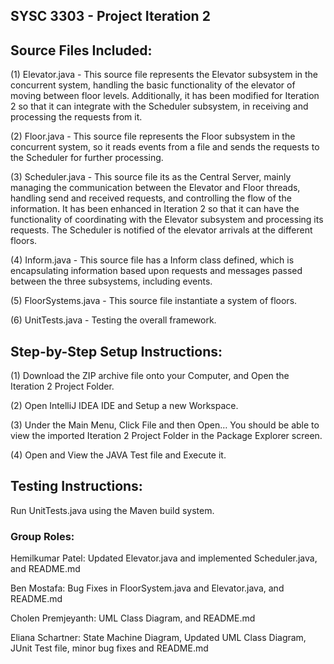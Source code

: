 ##  SYSC 3303 - Project Iteration 2

## Source Files Included:

(1) Elevator.java - This source file represents the Elevator subsystem in the concurrent system, handling the basic functionality of the elevator of moving between floor levels. Additionally, it has been modified for Iteration 2 so that it can integrate with the Scheduler subsystem, in receiving and processing the requests from it.
     
(2) Floor.java - This source file represents the Floor subsystem in the concurrent system, so it reads events from a file and sends the requests to the Scheduler for further processing.

(3) Scheduler.java - This source file its as the Central Server, mainly managing the communication between the Elevator and Floor threads, handling send and received requests, and controlling the flow of the information. It has been enhanced in Iteration 2 so that it can have the functionality of coordinating with the Elevator subsystem and processing its requests. The Scheduler is notified of the elevator arrivals at the different floors.
      
(4) Inform.java - This source file has a Inform class defined, which is encapsulating information based upon requests and messages passed between the three subsystems, including events.

(5) FloorSystems.java - This source file instantiate a system of floors.

(6) UnitTests.java - Testing the overall framework.


## Step-by-Step Setup Instructions:

(1) Download the ZIP archive file onto your Computer, and Open the Iteration 2 Project Folder.

(2) Open IntelliJ IDEA IDE and Setup a new Workspace. 

(3) Under the Main Menu, Click File and then Open… You should be able to view the imported Iteration 2 Project Folder in the Package Explorer screen.

(4) Open and View the JAVA Test file and Execute it.


## Testing Instructions:

Run UnitTests.java using the Maven build system.


### Group Roles:

Hemilkumar Patel: Updated Elevator.java and implemented Scheduler.java, and README.md

Ben Mostafa: Bug Fixes in FloorSystem.java and Elevator.java, and README.md

Cholen Premjeyanth: UML Class Diagram, and README.md

Eliana Schartner: State Machine Diagram, Updated UML Class Diagram, JUnit Test file, minor bug fixes and README.md
